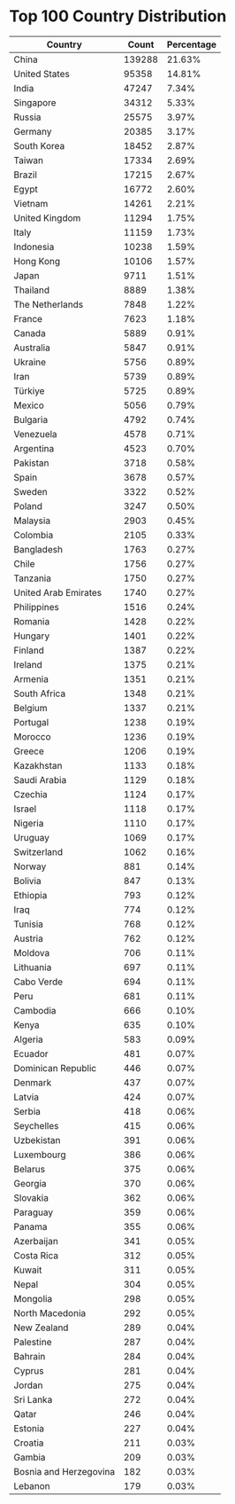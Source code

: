 # Top 100 Country Distribution
| Country | Count | Percentage |
|----|----|----|
| China | 139288 | 21.63% |
| United States | 95358 | 14.81% |
| India | 47247 | 7.34% |
| Singapore | 34312 | 5.33% |
| Russia | 25575 | 3.97% |
| Germany | 20385 | 3.17% |
| South Korea | 18452 | 2.87% |
| Taiwan | 17334 | 2.69% |
| Brazil | 17215 | 2.67% |
| Egypt | 16772 | 2.60% |
| Vietnam | 14261 | 2.21% |
| United Kingdom | 11294 | 1.75% |
| Italy | 11159 | 1.73% |
| Indonesia | 10238 | 1.59% |
| Hong Kong | 10106 | 1.57% |
| Japan | 9711 | 1.51% |
| Thailand | 8889 | 1.38% |
| The Netherlands | 7848 | 1.22% |
| France | 7623 | 1.18% |
| Canada | 5889 | 0.91% |
| Australia | 5847 | 0.91% |
| Ukraine | 5756 | 0.89% |
| Iran | 5739 | 0.89% |
| Türkiye | 5725 | 0.89% |
| Mexico | 5056 | 0.79% |
| Bulgaria | 4792 | 0.74% |
| Venezuela | 4578 | 0.71% |
| Argentina | 4523 | 0.70% |
| Pakistan | 3718 | 0.58% |
| Spain | 3678 | 0.57% |
| Sweden | 3322 | 0.52% |
| Poland | 3247 | 0.50% |
| Malaysia | 2903 | 0.45% |
| Colombia | 2105 | 0.33% |
| Bangladesh | 1763 | 0.27% |
| Chile | 1756 | 0.27% |
| Tanzania | 1750 | 0.27% |
| United Arab Emirates | 1740 | 0.27% |
| Philippines | 1516 | 0.24% |
| Romania | 1428 | 0.22% |
| Hungary | 1401 | 0.22% |
| Finland | 1387 | 0.22% |
| Ireland | 1375 | 0.21% |
| Armenia | 1351 | 0.21% |
| South Africa | 1348 | 0.21% |
| Belgium | 1337 | 0.21% |
| Portugal | 1238 | 0.19% |
| Morocco | 1236 | 0.19% |
| Greece | 1206 | 0.19% |
| Kazakhstan | 1133 | 0.18% |
| Saudi Arabia | 1129 | 0.18% |
| Czechia | 1124 | 0.17% |
| Israel | 1118 | 0.17% |
| Nigeria | 1110 | 0.17% |
| Uruguay | 1069 | 0.17% |
| Switzerland | 1062 | 0.16% |
| Norway | 881 | 0.14% |
| Bolivia | 847 | 0.13% |
| Ethiopia | 793 | 0.12% |
| Iraq | 774 | 0.12% |
| Tunisia | 768 | 0.12% |
| Austria | 762 | 0.12% |
| Moldova | 706 | 0.11% |
| Lithuania | 697 | 0.11% |
| Cabo Verde | 694 | 0.11% |
| Peru | 681 | 0.11% |
| Cambodia | 666 | 0.10% |
| Kenya | 635 | 0.10% |
| Algeria | 583 | 0.09% |
| Ecuador | 481 | 0.07% |
| Dominican Republic | 446 | 0.07% |
| Denmark | 437 | 0.07% |
| Latvia | 424 | 0.07% |
| Serbia | 418 | 0.06% |
| Seychelles | 415 | 0.06% |
| Uzbekistan | 391 | 0.06% |
| Luxembourg | 386 | 0.06% |
| Belarus | 375 | 0.06% |
| Georgia | 370 | 0.06% |
| Slovakia | 362 | 0.06% |
| Paraguay | 359 | 0.06% |
| Panama | 355 | 0.06% |
| Azerbaijan | 341 | 0.05% |
| Costa Rica | 312 | 0.05% |
| Kuwait | 311 | 0.05% |
| Nepal | 304 | 0.05% |
| Mongolia | 298 | 0.05% |
| North Macedonia | 292 | 0.05% |
| New Zealand | 289 | 0.04% |
| Palestine | 287 | 0.04% |
| Bahrain | 284 | 0.04% |
| Cyprus | 281 | 0.04% |
| Jordan | 275 | 0.04% |
| Sri Lanka | 272 | 0.04% |
| Qatar | 246 | 0.04% |
| Estonia | 227 | 0.04% |
| Croatia | 211 | 0.03% |
| Gambia | 209 | 0.03% |
| Bosnia and Herzegovina | 182 | 0.03% |
| Lebanon | 179 | 0.03% |
